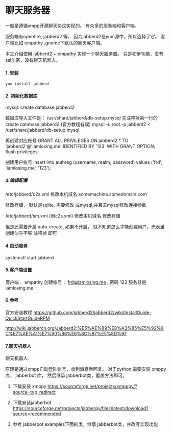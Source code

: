# 聊天服务器

一般是遵循xmpp开源聊天协议实现的。 
有众多的服务端和客户端。

服务端有openfire, jabberd2 等， 因为jabberd2在yum源中，所以选择了它。 
客户端比如 empathy ,gnome下默认的聊天客户端。

本文介绍使用  jabberd2 + empathy 实现一个聊天服务器。
只是初步功能，没有ssl加密，没有聊天机器人。


#### 1. 安装

    yum install jabberd

#### 2. 初始化数据库
mysql:  create database  jabberd2 

数据库导入文件是： /usr/share/jabberd/db-setup.mysql
先注释掉第一行的 create database jabberd2  (官方教程有误)
mysql -u root -p jabberd2 < /usr/share/jabberd/db-setup.mysql

再创建对应帐号
GRANT ALL PRIVILEGES ON jabberd2.* TO 'jabberd2'@'iamlosing.me' IDENTIFIED BY '123' WITH GRANT OPTION;
flush privileges; 

创建用户帐号
insert into authreg (username, realm, password) values ('frd', 'iamlosing.me', '123'); 
              

##### 3.编辑配置
/etc/jabberd/c2s.xml
修改本机域名
<local>
  <id>somemachine.somedomain.com</id>  

修改存储， 默认是sqlite, 需要修改 成mysql,并且去mysql修改连接参数
                                          
/etc/jabberd/sm.xml (同c2s.xml)
修改本机域名
修改存储

但是还需要开启  auto-create, 
如果不开启， 就不知道怎么才能创建用户，光表里创建似乎不够
注释掉  <auto-create/> 即可

#### 4.启动服务 
  systemctl start jabberd

#### 5.客户端设置

客户端：  empathy 
创建帐号：  frd@iamlosing.me , 密码 123 
服务器是  iamlosing.me 


#### 6.参考
官方安装教程
  https://github.com/jabberd2/jabberd2/wiki/InstallGuide-QuickStartGuideRPM

http://wiki.jabbercn.org/Jabberd2:%E5%AE%89%E8%A3%85%E5%92%8C%E7%AE%A1%E7%90%86%E6%8C%87%E5%8D%97

#### 7.聊天机器人

聊天机器人.

原理是通过xmpp自动登陆帐号，收到消息后回复。
对于python,需要安装  xmppy库， jabberbot 库，
然后继承 jabberbot类，覆盖方法即可。

1. 下载安装 xmppy 
https://sourceforge.net/projects/xmpppy/?source=typ_redirect

2. 下载安装jabberbot
https://sourceforge.net/projects/jabberpy/files/latest/download?source=recommended

3. 参考 jabberbot examples下面的类，继承 jabberbot类，并改写实现功能
